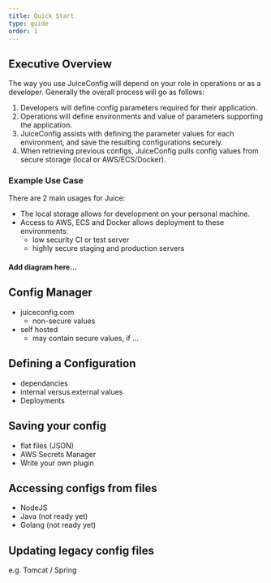 ```yaml
---
title: Quick Start
type: guide
order: 1
---
```


## Executive Overview
The way you use JuiceConfig will depend on your role in operations or as a developer. Generally the overall process will go as follows: 
1. Developers will define config parameters required for their application.
2. Operations will define environments and value of parameters supporting the application.
3. JuiceConfig assists with defining the parameter values for each environment, and save the resulting configurations securely.
4. When retrieving previous configs, JuiceConfig pulls config values from secure storage (local or AWS/ECS/Docker).
### Example Use Case
There are 2 main usages for Juice:
* The local storage allows for development on your personal machine.
* Access to AWS, ECS and Docker allows deployment to these environments:
    * low security CI or test server
    * highly secure staging and production servers

#### Add diagram here...

## Config Manager
  * juiceconfig.com
     * non-secure values
  * self hosted
      * may contain secure values, if ...

## Defining a Configuration
  * dependancies
  * internal versus external values
  * Deployments

## Saving your config
  * flat files (JSON)
  * AWS Secrets Manager
  * Write your own plugin

## Accessing configs from files
  * NodeJS
  * Java (not ready yet)
  * Golang (not ready yet)

## Updating legacy config files
e.g. Tomcat / Spring